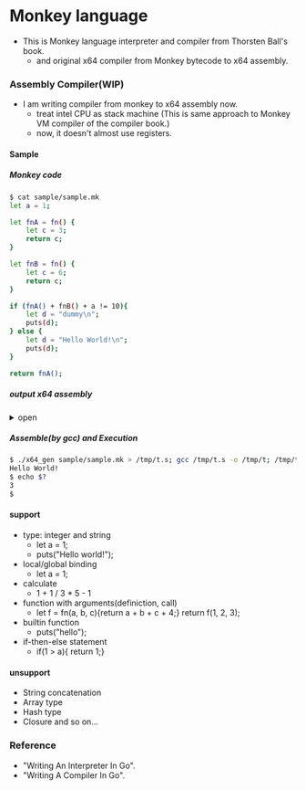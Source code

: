 # Monkey language
- This is Monkey language interpreter and compiler from Thorsten Ball's book.
  - and original x64 compiler from Monkey bytecode to x64 assembly.

### Assembly Compiler(WIP) 
- I am writing compiler from monkey to x64 assembly now.
  - treat intel CPU as stack machine (This is same approach to Monkey VM compiler of the compiler book.)
  - now, it doesn't almost use registers. 

#### Sample
##### Monkey code
```bash
$ cat sample/sample.mk
let a = 1;

let fnA = fn() {
	let c = 3;
	return c;
}

let fnB = fn() {
	let c = 6;
	return c;
}

if (fnA() + fnB() + a != 10){
	let d = "dummy\n";
	puts(d);
} else {
	let d = "Hello World!\n";
	puts(d);
}

return fnA();

```

##### output x64 assembly
<details>
<summary>open</summary>
<pre>
<code>

$ ./x64_gen sample/sample.mk
.intel_syntax noprefix

.text
.section	.rodata
.STRGBL6:
	.string "dummy\n"
.STRGBL7:
	.string "Hello World!\n"

.text
.global main
main:
	push rbp
	mov rbp, rsp
	sub rsp, 40
	push 1
	pop rax
	mov [rbp-8] ,rax
	lea rax, function1[rip]
	push rax
	pop rax
	mov [rbp-16] ,rax
	lea rax, function2[rip]
	push rax
	pop rax
	mov [rbp-24] ,rax
	mov rax, [rbp-16]
	push rax
	mov rax, [rsp+0]
	call rax
	add rsp, 8
	push rax
	mov rax, [rbp-24]
	push rax
	mov rax, [rsp+0]
	call rax
	add rsp, 8
	push rax
	pop rbx
	pop rax
	add rax, rbx
	push rax
	mov rax, [rbp-8]
	push rax
	pop rbx
	pop rax
	add rax, rbx
	push rax
	push 10
	pop rax
	pop rbx
	cmp rax, rbx
	jne .LABEL0
	push 1
	jmp .LABEL1
.LABEL0:
	push 0
.LABEL1:
	pop rax
	cmp rax, 0
	jne .LABEL2
	lea rax, .STRGBL6[rip]
	push rax
	pop rax
	mov [rbp-32] ,rax
	lea rax, puts[rip]
	push rax
	mov rax, [rbp-32]
	push rax
	mov rax, [rsp+8]
	call rax
	add rsp, 16
	push rax
	jmp .LABEL3
.LABEL2:
	lea rax, .STRGBL7[rip]
	push rax
	pop rax
	mov [rbp-40] ,rax
	lea rax, puts[rip]
	push rax
	mov rax, [rbp-40]
	push rax
	mov rax, [rsp+8]
	call rax
	add rsp, 16
	push rax
.LABEL3:
	pop rax
	mov rax, [rbp-16]
	push rax
	mov rax, [rsp+0]
	call rax
	add rsp, 8
	push rax
	pop rax
	mov rsp, rbp
	pop rbp
	ret

.global function1
function1:
	push rbp
	mov rbp, rsp
	sub rsp, 8
	push 3
	pop rax
	mov [rbp-8] ,rax
	mov rax, [rbp-8]
	push rax
	pop rax
	mov rsp, rbp
	pop rbp
	ret

.global function2
function2:
	push rbp
	mov rbp, rsp
	sub rsp, 8
	push 6
	pop rax
	mov [rbp-8] ,rax
	mov rax, [rbp-8]
	push rax
	pop rax
	mov rsp, rbp
	pop rbp
	ret

.global puts
puts:
	#header
	push rbp
	mov rbp, rsp

	#strlen start
	xor rcx, rcx
	sub rcx, 1

	xor rax, rax
	mov rdx, [rbp+16]
	mov bl, [rdx]
	cmp bl, 0
	je .L1
.L0:
	add rdx, 1
	mov bl, [rdx]
	cmp bl, 0
	loopne .L0
.L1:
	not rcx
	mov rdx, rcx
	# strlen end
 
	# write(1, "string", strlen) // printf
	mov rax, 1
	mov rdi, 1
	mov rsi, [rbp+16]
	syscall
	push rax
 
	#footar
	mov rsp, rbp
	pop rbp
	ret
 
 
$

</code>
</pre>
</details>


##### Assemble(by gcc) and Execution

```bash
$ ./x64_gen sample/sample.mk > /tmp/t.s; gcc /tmp/t.s -o /tmp/t; /tmp/t
Hello World!
$ echo $?
3
$

```

#### support
- type: integer and string
  - let a = 1;
  - puts("Hello world!");
- local/global binding
  - let a = 1;
- calculate
  - 1 + 1 / 3 * 5 - 1
- function with arguments(definiction, call)
  - let f = fn(a, b, c){return a + b + c + 4;} return f(1, 2, 3);
- builtin function
  - puts("hello");
- if-then-else statement
  - if(1 > a){ return 1;}

#### unsupport
- String concatenation
- Array type
- Hash type
- Closure
and so on...

### Reference
 - "Writing An Interpreter In Go".
 - "Writing A Compiler In Go".

